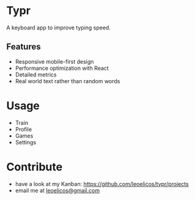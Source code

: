 # Typr

A keyboard app to improve typing speed.

## Features

- Responsive mobile-first design
- Performance optimization with React
- Detailed metrics
- Real world text rather than random words

# Usage

- Train
- Profile
- Games
- Settings

# Contribute

- have a look at my Kanban: https://github.com/leoelicos/typr/projects
- email me at leoelicos@gmail.com
